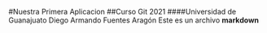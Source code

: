 #Nuestra Primera Aplicacion
##Curso Git 2021
####Universidad de Guanajuato
Diego Armando Fuentes Aragón
Este es un archivo **markdown**
